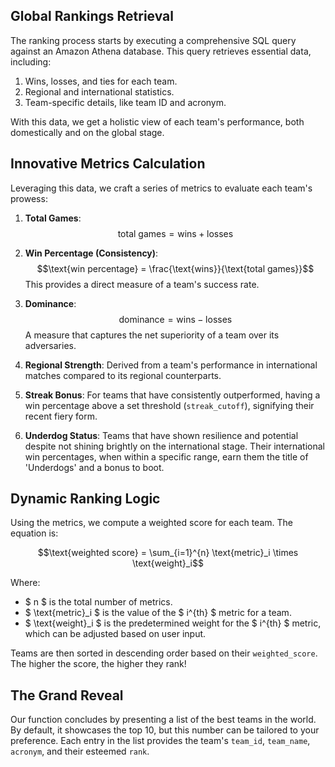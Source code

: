 ## Global Rankings Retrieval

The ranking process starts by executing a comprehensive SQL query against an Amazon Athena database. This query retrieves essential data, including:

1. Wins, losses, and ties for each team.
2. Regional and international statistics.
3. Team-specific details, like team ID and acronym.

With this data, we get a holistic view of each team's performance, both domestically and on the global stage.

## Innovative Metrics Calculation

Leveraging this data, we craft a series of metrics to evaluate each team's prowess:

1. **Total Games**:
$$\text{total games} = \text{wins} + \text{losses}$$

2. **Win Percentage (Consistency)**:
$$\text{win percentage} = \frac{\text{wins}}{\text{total games}}$$
This provides a direct measure of a team's success rate.

3. **Dominance**:
$$\text{dominance} = \text{wins} - \text{losses}$$
A measure that captures the net superiority of a team over its adversaries.

4. **Regional Strength**:
Derived from a team's performance in international matches compared to its regional counterparts.

5. **Streak Bonus**:
For teams that have consistently outperformed, having a win percentage above a set threshold (`streak_cutoff`), signifying their recent fiery form.

6. **Underdog Status**:
Teams that have shown resilience and potential despite not shining brightly on the international stage. Their international win percentages, when within a specific range, earn them the title of 'Underdogs' and a bonus to boot.

## Dynamic Ranking Logic

Using the metrics, we compute a weighted score for each team. The equation is:

$$\text{weighted score} = \sum_{i=1}^{n} \text{metric}_i \times \text{weight}_i$$

Where:
- $ n $ is the total number of metrics.
- $ \text{metric}_i $ is the value of the $ i^{th} $ metric for a team.
- $ \text{weight}_i $ is the predetermined weight for the $ i^{th} $ metric, which can be adjusted based on user input.

Teams are then sorted in descending order based on their `weighted_score`. The higher the score, the higher they rank!

## The Grand Reveal

Our function concludes by presenting a list of the best teams in the world. By default, it showcases the top 10, but this number can be tailored to your preference. Each entry in the list provides the team's `team_id`, `team_name`, `acronym`, and their esteemed `rank`.
